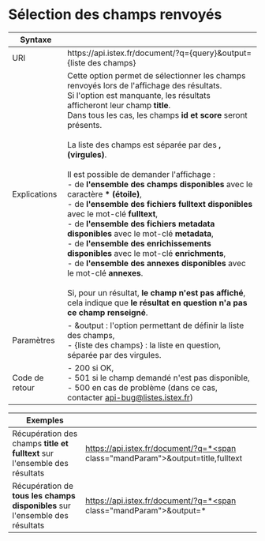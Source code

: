 # Sélection des champs renvoyés

| Syntaxe | |
|------------ | ------------- |
| URI | <span class="baseUrl">https&#58;//api.istex.fr/document/?q={query}</span><span class="mandParam">&output={liste des champs}</span> |
| Explications | Cette option permet de sélectionner les champs renvoyés lors de l'affichage des résultats. <br>Si l'option est manquante, les résultats afficheront leur champ **title**.<br>Dans tous les cas, les champs **id et score** seront présents.<br><br>La liste des champs est séparée par des **, (virgules)**.<br><br>Il est possible de demander l'affichage : <br> - de **l'ensemble des champs disponibles** avec le caractère **\* (étoile)**, <br> - de **l'ensemble des fichiers fulltext disponibles** avec le mot-clé **fulltext**, <br> - de **l'ensemble des fichiers metadata disponibles** avec le mot-clé **metadata**, <br> - de **l'ensemble des enrichissements disponibles** avec le mot-clé **enrichments**, <br> - de **l'ensemble des annexes disponibles** avec le mot-clé **annexes**. <br><br>Si, pour un résultat, **le champ n'est pas affiché**, cela indique que **le résultat en question n'a pas ce champ renseigné**.|
| Paramètres | - <span class="mandParam">&output</span> : l'option permettant de définir la liste des champs,<br>- <span class="mandParam">{liste des champs}</span> : la liste en question, séparée par des virgules. |
| Code de retour | - 200 si OK, <br>- 501 si le champ demandé n'est pas disponible, <br> - 500 en cas de problème (dans ce cas, contacter <api-bug@listes.istex.fr>) |

| Exemples | |
| -------- | ------- |
| Récupération des champs **title et fulltext** sur l'ensemble des résultats | <a href="https://api.istex.fr/document/?q=*&output=title,fulltext">https://api.istex.fr/document/?q=*<span class="mandParam">&output=title,fulltext</span></a> |
| Récupération de **tous les champs disponibles** sur l'ensemble des résultats | <a href="https://api.istex.fr/document/?q=*&output=*">https://api.istex.fr/document/?q=*<span class="mandParam">&output=\*</span></a> |

